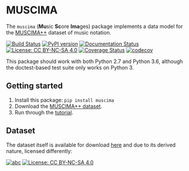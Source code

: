 # MUSCIMA

The ``muscima`` (**Mu**sic **Sc**ore **Ima**ges) package implements a data model for the [MUSCIMA++](https://ufal.mff.cuni.cz/muscima)
dataset of music notation.

[![Build Status](https://travis-ci.org/apacha/muscima.svg?branch=master)](https://travis-ci.org/apacha/muscima)
[![PyPI version](https://badge.fury.io/py/muscima.svg)](https://badge.fury.io/py/muscima)
[![Documentation Status](https://readthedocs.org/projects/muscima/badge/?version=latest)](https://muscima.readthedocs.io/en/latest/index.html)
[![License: CC BY-NC-SA 4.0](https://img.shields.io/badge/License-MIT-brightgreen.svg)](LICENSE.txt)
[![Coverage Status](https://coveralls.io/repos/github/apacha/muscima/badge.svg?branch=master)](https://coveralls.io/github/apacha/muscima?branch=master)
[![codecov](https://codecov.io/gh/apacha/muscima/branch/master/graph/badge.svg)](https://codecov.io/gh/apacha/muscima)

This package should work with both Python 2.7 and Python 3.6,
although the doctest-based test suite only works on Python 3.


## Getting started

1. Install this package: ``pip install muscima``
2. Download the [MUSCIMA++ dataset](https://lindat.mff.cuni.cz/repository/xmlui/handle/11372/LRT-2372).
3. Run through the [tutorial](https://muscima.readthedocs.io/en/latest/Tutorial.html#tutorial).



## Dataset
The dataset itself is available for download
[here](https://lindat.mff.cuni.cz/repository/xmlui/handle/11372/LRT-2372) and due to its derived nature, licensed differently:

[![abc](https://img.shields.io/badge/Dataset_Version-1.0-brightgreen.svg)](https://lindat.mff.cuni.cz/repository/xmlui/handle/11372/LRT-2372)
[![License: CC BY-NC-SA 4.0](https://img.shields.io/badge/License-CC%20BY--NC--SA%204.0-blue.svg)](https://creativecommons.org/licenses/by-nc-sa/4.0/)
